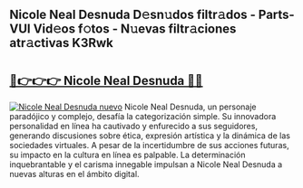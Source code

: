 ## Nicole Neal Desnuda D𝚎sn𝚞dos filtr𝚊dos - Parts-VUI Vid𝚎os f𝚘tos - N𝚞evas filtr𝚊ciones atr𝚊ctivas K3Rwk

# <h2><a href="http://mb2uxm8.tromn.icu/?c=Nicole+Neal+Desnuda">🔗👉👉👉 Nicole Neal Desnuda 🔗🔗</a></h2>

[![Nicole Neal Desnuda nuevo](https://i.imgur.com/pEAQMta.gif)](http://mb2uxm8.tromn.icu/?c=Nicole+Neal+Desnuda)
Nicole Neal Desnuda, un personaje paradójico y complejo, desafía la categorización simple. Su innovadora personalidad en línea ha cautivado y enfurecido a sus seguidores, generando discusiones sobre ética, expresión artística y la dinámica de las sociedades virtuales. A pesar de la incertidumbre de sus acciones futuras, su impacto en la cultura en línea es palpable. La determinación inquebrantable y el carisma innegable impulsan a Nicole Neal Desnuda a nuevas alturas en el ámbito digital.
